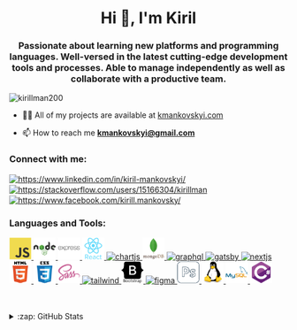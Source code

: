 



<h1 align="center">Hi 👋, I'm Kiril</h1>
<h3 align="center">Passionate about learning new platforms and programming languages. Well-versed in the latest cutting-edge development tools and processes. Able to manage independently as well as collaborate with a productive team.</h3>

<p align="left"> <img src="https://komarev.com/ghpvc/?username=kirillman200&label=Profile%20views&color=ffcdcd&style=flat" alt="kirillman200" /> </p>


- 👨‍💻 All of my projects are available at [kmankovskyi.com](https://kmankovskyi.com/)

- 📫 How to reach me **kmankovskyi@gmail.com**

<h3 align="left">Connect with me:</h3>
<p align="left">
<a href="https://linkedin.com/in/https://www.linkedin.com/in/kiril-mankovskyi/" target="blank"><img align="center" src="https://cdn.jsdelivr.net/npm/simple-icons@3.0.1/icons/linkedin.svg" alt="https://www.linkedin.com/in/kiril-mankovskyi/" height="30" width="40" /></a>
<a href="https://stackoverflow.com/users/https://stackoverflow.com/users/15166304/kirillman" target="blank"><img align="center" src="https://cdn.jsdelivr.net/npm/simple-icons@3.0.1/icons/stackoverflow.svg" alt="https://stackoverflow.com/users/15166304/kirillman" height="30" width="40" /></a>
<a href="https://fb.com/https://www.facebook.com/kirill.mankovsky/" target="blank"><img align="center" src="https://cdn.jsdelivr.net/npm/simple-icons@3.0.1/icons/facebook.svg" alt="https://www.facebook.com/kirill.mankovsky/" height="30" width="40" /></a>
</p>
<!--
### Spotify Playing 🎧
-->
<!--
[<img src="https://what-is-playing.vercel.app/api/spotify" alt="Kiril Mankovskyi's Spotify Playing" width="350" />](https://open.spotify.com/user/62q24e568wa6qms1gz1hehnjp)
-->


<h3 align="left">Languages and Tools:</h3>
<p align="left">
    <a href="https://developer.mozilla.org/en-US/docs/Web/JavaScript" target="_blank"> 
        <img src="https://raw.githubusercontent.com/devicons/devicon/master/icons/javascript/javascript-original.svg" alt="javascript" width="40" height="40"/> 
    </a>
    <a href="https://nodejs.org" target="_blank"> 
        <img src="https://raw.githubusercontent.com/devicons/devicon/master/icons/nodejs/nodejs-original-wordmark.svg" alt="nodejs" width="40" height="40"/> 
    </a>
    <a href="https://expressjs.com" target="_blank"> 
        <img src="https://raw.githubusercontent.com/devicons/devicon/master/icons/express/express-original-wordmark.svg" alt="express" width="40" height="40"/> 
    </a>   
    <a href="https://reactjs.org/" target="_blank"> 
        <img src="https://raw.githubusercontent.com/devicons/devicon/master/icons/react/react-original-wordmark.svg" alt="react" width="40" height="40"/> 
    </a>
    <a href="https://www.chartjs.org" target="_blank"> 
        <img src="https://www.chartjs.org/media/logo-title.svg" alt="chartjs" width="40" height="40"/> 
    </a> 
    <a href="https://www.mongodb.com/" target="_blank"> 
        <img src="https://raw.githubusercontent.com/devicons/devicon/master/icons/mongodb/mongodb-original-wordmark.svg" alt="mongodb" width="40" height="40"/> 
    </a>
    <a href="https://graphql.org" target="_blank"> 
        <img src="https://www.vectorlogo.zone/logos/graphql/graphql-icon.svg" alt="graphql" width="40" height="40"/> 
    </a>   
    <a href="https://www.gatsbyjs.com/" target="_blank"> 
        <img src="https://www.vectorlogo.zone/logos/gatsbyjs/gatsbyjs-icon.svg" alt="gatsby" width="40" height="40"/> 
    </a>
    <a href="https://nextjs.org/" target="_blank"> 
        <img src="https://cdn.worldvectorlogo.com/logos/nextjs-3.svg" alt="nextjs" width="40" height="40"/> 
    </a>
    <a href="https://www.w3.org/html/" target="_blank"> 
        <img src="https://raw.githubusercontent.com/devicons/devicon/master/icons/html5/html5-original-wordmark.svg" alt="html5" width="40" height="40"/> 
    </a> 
    <a href="https://www.w3schools.com/css/" target="_blank"> 
        <img src="https://raw.githubusercontent.com/devicons/devicon/master/icons/css3/css3-original-wordmark.svg" alt="css3" width="40" height="40"/> 
    </a>
    <a href="https://sass-lang.com" target="_blank"> 
        <img src="https://raw.githubusercontent.com/devicons/devicon/master/icons/sass/sass-original.svg" alt="sass" width="40" height="40"/> 
    </a> 
    <a href="https://tailwindcss.com/" target="_blank"> 
        <img src="https://www.vectorlogo.zone/logos/tailwindcss/tailwindcss-icon.svg" alt="tailwind" width="40" height="40"/>
    </a>   
    <a href="https://getbootstrap.com" target="_blank"> 
        <img src="https://raw.githubusercontent.com/devicons/devicon/master/icons/bootstrap/bootstrap-plain-wordmark.svg" alt="bootstrap" width="40" height="40"/> 
    </a> 
    <a href="https://www.figma.com/" target="_blank"> 
        <img src="https://www.vectorlogo.zone/logos/figma/figma-icon.svg" alt="figma" width="40" height="40"/> 
    </a> 
    <a href="https://www.photoshop.com/en" target="_blank"> 
        <img src="https://raw.githubusercontent.com/devicons/devicon/master/icons/photoshop/photoshop-line.svg" alt="photoshop" width="40" height="40"/> 
    </a>
        <a href="https://www.linux.org/" target="_blank"> 
        <img src="https://raw.githubusercontent.com/devicons/devicon/master/icons/linux/linux-original.svg" alt="linux" width="40" height="40"/> 
    </a> 
    <a href="https://www.mysql.com/" target="_blank"> 
        <img src="https://raw.githubusercontent.com/devicons/devicon/master/icons/mysql/mysql-original-wordmark.svg" alt="mysql" width="40" height="40"/> 
    </a> 
    <a href="https://www.w3schools.com/cs/" target="_blank"> 
        <img src="https://raw.githubusercontent.com/devicons/devicon/master/icons/csharp/csharp-original.svg" alt="csharp" width="40" height="40"/> 
    </a> 
</p>


<br />
<br />





<details>
  <summary>:zap: GitHub Stats</summary>
 <br />
 &nbsp;

<p align="center"> <a href="https://github.com/ryo-ma/github-profile-trophy"><img src="https://github-profile-trophy.vercel.app/?username=kirillman200" alt="kirillman200" /></a> </p>
 <br />
 &nbsp;
<p align="center" >&nbsp;<img align="center" src="https://github-readme-stats.vercel.app/api?username=kirillman200&show_icons=true&title_color=000000&bg_color=ffffff&hide_border=true&locale=en" alt="kirillman200" /></p>
<br/>
&nbsp;
<p align="center" ><img align="center" src="https://github-readme-streak-stats.herokuapp.com/?user=kirillman200&theme=default" alt="kirillman200" /></p>


</details>

[website]: https://kmankovskyi.com/
[linkedin]: https://www.linkedin.com/in/kiril-mankovskyi/

